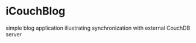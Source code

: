iCouchBlog
==========

simple blog application illustrating synchronization with external CouchDB server
